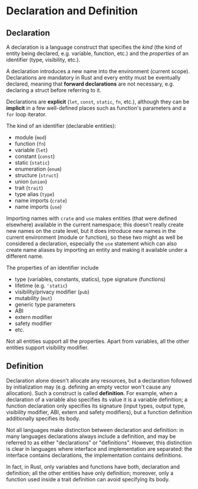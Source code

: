 # Declaration and Definition


## Declaration
A declaration is a language construct that specifies the _kind_ (the kind of entity being declared, e.g. variable, function, etc.) and the _properties_ of an identifier (type, visibility, etc.).

A declaration introduces a new name into the environment (current scope). Declarations are mandatory in Rust and every entity must be eventually declared, meaning that __forward declarations__ are not necessary, e.g. declaring a struct before referring to it.


Declarations are __explicit__ (`let`, `const`, `static`, `fn`, etc.), although they can be __implicit__ in a few well-defined places such as function's parameters and a `for` loop iterator.

The kind of an identifier (declarable entities):
- module (`mod`)
- function (`fn`)
- variable (`let`)
- constant (`const`)
- static (`static`)
- enumeration (`enum`)
- structure (`struct`)
- union (`union`)
- trait (`trait`)
- type alias (`type`)
- name imports (`crate`)
- name imports (`use`)


Importing names with `crate` and `use` makes entities (that were defined elsewhere) available in the current namespace; this doesn't really create new names on the crate level, but it does introduce new names in the current environment (module or function), so these two might as well be considered a declaration, especially the `use` statement which can also create name aliases by importing an entity and making it available under a different name.



The properties of an identifier include
- type (variables, constants, statics), type signature (functions)
- lifetime (e.g. `'static`)
- visibility/privacy modifier (`pub`)
- mutability (`mut`)
- generic type parameters
- ABI
- extern modifier
- safety modifier
- etc.

Not all entities support all the properties. Apart from variables, all the other entities support visibility modifier.


## Definition
Declaration alone doesn't allocate any resources, but a declaration followed by initialization may (e.g. defining an empty vector won't cause any allocation). Such a construct is called __definition__. For example, when a declaration of a variable also specifies its value it is a variable definition; a function declaration only specifies its signature (input types, output type, visibility modifier, ABI, extern and safety modifiers), but a function definition additionally specifies its body.

Not all languages make distinction between declaration and definition: in many languages declarations always include a definition, and may be referred to as either "declarations" or "definitions". However, this distinction is clear in languages where interface and implementation are separated: the interface contains declarations, the implementation contains definitions.

In fact, in Rust, only variables and functions have both, declaration and definition; all the other entities have only definition; moreover, only a function used inside a trait definition can avoid specifying its body.
